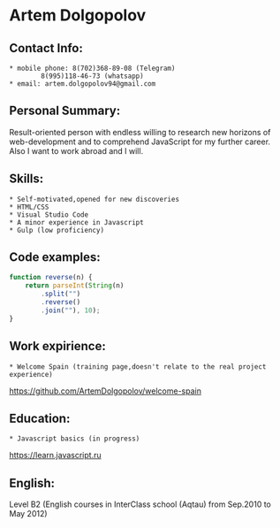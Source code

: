 # Artem Dolgopolov

## Contact Info:
	* mobile phone: 8(702)368-89-08 (Telegram)
			8(995)118-46-73 (whatsapp)
	* email: artem.dolgopolov94@gmail.com

## Personal Summary:
   Result-oriented person with endless willing to research new horizons of web-development and to comprehend JavaScript for my further career. Also I want to work abroad and I will.
## Skills:
	* Self-motivated,opened for new discoveries
	* HTML/CSS
	* Visual Studio Code
	* A minor experience in Javascript
	* Gulp (low proficiency)


## Code examples:
```javascript
function reverse(n) {
    return parseInt(String(n)
        .split("")
        .reverse()
        .join(""), 10);
}
```
## Work expirience:
	* Welcome Spain (training page,doesn't relate to the real project experience)
https://github.com/ArtemDolgopolov/welcome-spain

## Education: 
	* Javascript basics (in progress)
https://learn.javascript.ru

## English:
Level B2 (English courses in InterClass school (Aqtau) from Sep.2010 to May 2012)

